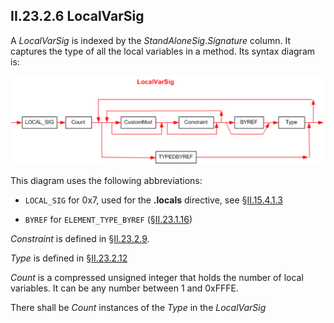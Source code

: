 ## II.23.2.6 LocalVarSig

A _LocalVarSig_ is indexed by the _StandAloneSig_._Signature_ column. It captures the type of all the local variables in a method. Its syntax diagram is:

 ![](ii.23.2.6-localvarsig-figure-1.png)

This diagram uses the following abbreviations:

 * `LOCAL_SIG` for 0x7, used for the **.locals** directive, see §[II.15.4.1.3](#todo-missing-hyperlink)

 * `BYREF` for `ELEMENT_TYPE_BYREF` (§[II.23.1.16](#todo-missing-hyperlink))

_Constraint_ is defined in §[II.23.2.9](#todo-missing-hyperlink).

_Type_ is defined in §[II.23.2.12](#todo-missing-hyperlink)

_Count_ is a compressed unsigned integer that holds the number of local variables. It can be any number between 1 and 0xFFFE.

There shall be _Count_ instances of the _Type_ in the _LocalVarSig_
